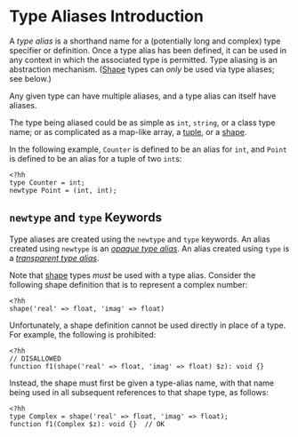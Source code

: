# Type Aliases Introduction

A *type alias* is a shorthand name for a (potentially long and complex) type specifier or definition. Once a type alias has been defined, it can be used in any context in which the associated type is permitted. Type aliasing is an abstraction mechanism. ([Shape](../shapes/intro.md) types can *only* be used via type aliases; see below.)

Any given type can have multiple aliases, and a type alias can itself have aliases.

The type being aliased could be as simple as `int`, `string`, or a class type name; or as complicated as a map-like array, a [tuple](../types/type-system.md#tuples), or a [shape](../shapes/intro.md). 

In the following example, `Counter` is defined to be an alias for `int`, and `Point` is defined to be an alias for a tuple of two `int`s:

```
<?hh
type Counter = int;
newtype Point = (int, int);
```

## `newtype` and `type` Keywords

Type aliases are created using the `newtype` and `type` keywords. An alias created using `newtype` is an [*opaque type alias*](./02-opaque.md). An alias created using `type` is a [*transparent type alias*](./03-transparent.md).

Note that [shape](../shapes/intro.md) types *must* be used with a type alias. Consider the following shape definition that is to represent a complex number:

```
<?hh
shape('real' => float, 'imag' => float)
```

Unfortunately, a shape definition cannot be used directly in place of a type. For example, the following is prohibited:

```
<?hh
// DISALLOWED
function f1(shape('real' => float, 'imag' => float) $z): void {}  
```

Instead, the shape must first be given a type-alias name, with that name being used in all subsequent references to that shape type, as follows:

```
<?hh
type Complex = shape('real' => float, 'imag' => float);
function f1(Complex $z): void {}  // OK
```

